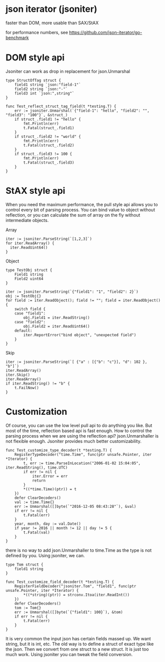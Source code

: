 # json iterator (jsoniter)

faster than DOM, more usable than SAX/StAX

for performance numbers, see https://github.com/json-iterator/go-benchmark

# DOM style api

Jsoniter can work as drop in replacement for json.Unmarshal

```
type StructOfTag struct {
	field1 string `json:"field-1"`
	field2 string `json:"-"`
	field3 int `json:",string"`
}

func Test_reflect_struct_tag_field(t *testing.T) {
	err := jsoniter.Unmarshal(`{"field-1": "hello", "field2": "", "field3": "100"}`, &struct_)
	if struct_.field1 != "hello" {
		fmt.Println(err)
		t.Fatal(struct_.field1)
	}
	if struct_.field2 != "world" {
		fmt.Println(err)
		t.Fatal(struct_.field2)
	}
	if struct_.field3 != 100 {
		fmt.Println(err)
		t.Fatal(struct_.field3)
	}
}
```

# StAX style api

When you need the maximum performance, the pull style api allows you to control every bit of parsing process. You
can bind value to object without reflection, or you can calculate the sum of array on the fly without intermediate objects.

Array

```
iter := jsoniter.ParseString(`[1,2,3]`)
for iter.ReadArray() {
  iter.ReadUint64()
}
```

Object

```
type TestObj struct {
    Field1 string
    Field2 uint64
}
```

```
iter := jsoniter.ParseString(`{"field1": "1", "field2": 2}`)
obj := TestObj{}
for field := iter.ReadObject(); field != ""; field = iter.ReadObject() {
    switch field {
    case "field1":
        obj.Field1 = iter.ReadString()
    case "field2":
        obj.Field2 = iter.ReadUint64()
    default:
        iter.ReportError("bind object", "unexpected field")
    }
}
```

Skip

```
iter := jsoniter.ParseString(`[ {"a" : [{"b": "c"}], "d": 102 }, "b"]`)
iter.ReadArray()
iter.Skip()
iter.ReadArray()
if iter.ReadString() != "b" {
    t.FailNow()
}
```

# Customization

Of course, you can use the low level pull api to do anything you like. But most of the time,
reflection based api is fast enough. How to control the parsing process when we are using the reflection api?
json.Unmarshaller is not flexible enough. Jsoniter provides much better customizability.

```
func Test_customize_type_decoder(t *testing.T) {
	RegisterTypeDecoder("time.Time", func(ptr unsafe.Pointer, iter *Iterator) {
		t, err := time.ParseInLocation("2006-01-02 15:04:05", iter.ReadString(), time.UTC)
		if err != nil {
			iter.Error = err
			return
		}
		*((*time.Time)(ptr)) = t
	})
	defer ClearDecoders()
	val := time.Time{}
	err := Unmarshal([]byte(`"2016-12-05 08:43:28"`), &val)
	if err != nil {
		t.Fatal(err)
	}
	year, month, day := val.Date()
	if year != 2016 || month != 12 || day != 5 {
		t.Fatal(val)
	}
}
```

there is no way to add json.Unmarshaller to time.Time as the type is not defined by you. Using jsoniter, we can.

```
type Tom struct {
	field1 string
}

func Test_customize_field_decoder(t *testing.T) {
	RegisterFieldDecoder("jsoniter.Tom", "field1", func(ptr unsafe.Pointer, iter *Iterator) {
		*((*string)(ptr)) = strconv.Itoa(iter.ReadInt())
	})
	defer ClearDecoders()
	tom := Tom{}
	err := Unmarshal([]byte(`{"field1": 100}`), &tom)
	if err != nil {
		t.Fatal(err)
	}
}
```

It is very common the input json has certain fields massed up. We want string, but it is int, etc. The old way is to
define a struct of exact type like the json. Then we convert from one struct to a new struct. It is just too much work.
Using jsoniter you can tweak the field conversion.

